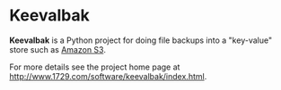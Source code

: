 Keevalbak
=========

**Keevalbak** is a Python project for doing file backups into
a "key-value" store such as [Amazon S3](http://aws.amazon.com/s3/).

For more details see the project home page
at http://www.1729.com/software/keevalbak/index.html.
